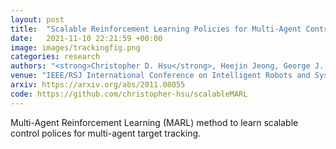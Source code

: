 ```yaml
---
layout: post
title:  "Scalable Reinforcement Learning Policies for Multi-Agent Control"
date:   2021-11-10 22:21:59 +00:00
image: images/trackingfig.png
categories: research
authors: "<strong>Christopher D. Hsu</strong>, Heejin Jeong, George J. Pappas, and Pratik Chaudhari"
venue: "IEEE/RSJ International Conference on Intelligent Robots and Systems (IROS)"
arxiv: https://arxiv.org/abs/2011.08055
code: https://github.com/christopher-hsu/scalableMARL
---
```

Multi-Agent Reinforcement Learning (MARL) method to learn scalable control polices for multi-agent target tracking.